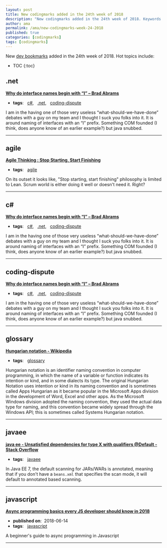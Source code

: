 ```yaml
---
layout: post
title: New codingmarks added in the 24th week of 2018
description: "New codingmarks added in the 24th week of 2018. Keywords: .net, agile, c#, coding-dispute, glossary, javaee and javascript"
author: ama
permalink: /ama/new-codingmarks-week-24-2018
published: true
categories: [codingmarks]
tags: [codingmarks]
---
```

New [dev bookmarks](https://www.bookmarks.dev) added in the 24th week of 2018. Hot topics include:

* TOC
{:toc} 

<!--more-->

## .net 

**[Why do interface names begin with “I” – Brad Abrams ](https://blogs.msdn.microsoft.com/brada/2004/02/03/why-do-interface-names-begin-with-i/)**

  * **tags**: &nbsp; [c#](https://www.codingmarks.org/search?q=[c#]), &nbsp; [.net](https://www.codingmarks.org/search?q=[.net]), &nbsp; [coding-dispute](https://www.codingmarks.org/search?q=[coding-dispute])

I am in the having one of those very useless “what-should-we-have-done” debates with a guy on my team and I thought I suck you folks into it.   It is around naming of interfaces with an “I” prefix.  Something COM founded (I think, does anyone know of an earlier example?) but java snubbed.

<hr>


## agile 

**[Agile Thinking : Stop Starting, Start Finishing](http://www.agilebuddha.com/agile/agile-thinking-stop-starting-start-finishing/)**

  * **tags**: &nbsp; [agile](https://www.codingmarks.org/search?q=[agile])

On its outset it looks like, "Stop starting, start finishing" philosophy is limited to Lean. Scrum world is either doing it well or doesn't need it. Right?

<hr>


## c# 

**[Why do interface names begin with “I” – Brad Abrams ](https://blogs.msdn.microsoft.com/brada/2004/02/03/why-do-interface-names-begin-with-i/)**

  * **tags**: &nbsp; [c#](https://www.codingmarks.org/search?q=[c#]), &nbsp; [.net](https://www.codingmarks.org/search?q=[.net]), &nbsp; [coding-dispute](https://www.codingmarks.org/search?q=[coding-dispute])

I am in the having one of those very useless “what-should-we-have-done” debates with a guy on my team and I thought I suck you folks into it.   It is around naming of interfaces with an “I” prefix.  Something COM founded (I think, does anyone know of an earlier example?) but java snubbed.

<hr>


## coding-dispute 

**[Why do interface names begin with “I” – Brad Abrams ](https://blogs.msdn.microsoft.com/brada/2004/02/03/why-do-interface-names-begin-with-i/)**

  * **tags**: &nbsp; [c#](https://www.codingmarks.org/search?q=[c#]), &nbsp; [.net](https://www.codingmarks.org/search?q=[.net]), &nbsp; [coding-dispute](https://www.codingmarks.org/search?q=[coding-dispute])

I am in the having one of those very useless “what-should-we-have-done” debates with a guy on my team and I thought I suck you folks into it.   It is around naming of interfaces with an “I” prefix.  Something COM founded (I think, does anyone know of an earlier example?) but java snubbed.

<hr>


## glossary 

**[Hungarian notation - Wikipedia](https://en.wikipedia.org/wiki/Hungarian_notation)**

  * **tags**: &nbsp; [glossary](https://www.codingmarks.org/search?q=[glossary])

Hungarian notation is an identifier naming convention in computer programming, in which the name of a variable or function indicates its intention or kind, and in some dialects its type. The original Hungarian Notation uses intention or kind in its naming convention and is sometimes called Apps Hungarian as it became popular in the Microsoft Apps division in the development of Word, Excel and other apps. As the Microsoft Windows division adopted the naming convention, they used the actual data type for naming, and this convention became widely spread through the Windows API; this is sometimes called Systems Hungarian notation.

<hr>


## javaee 

**[java ee - Unsatisfied dependencies for type X with qualifiers @Default - Stack Overflow](https://stackoverflow.com/questions/27706091/unsatisfied-dependencies-for-type-x-with-qualifiers-default?utm_medium=organic&utm_source=google_rich_qa&utm_campaign=google_rich_qa)**

  * **tags**: &nbsp; [javaee](https://www.codingmarks.org/search?q=[javaee])

In Java EE 7, the default scanning for JARs/WARs is annotated, meaning that if you don't have a `beans.xml` that specifies the scan mode, it will default to annotated based scanning.

<hr>


## javascript 

**[Async programming basics every JS developer should know in 2018](https://dev.to/siwalik/async-programming-basics-every-js-developer-should-know-in-2018-a9c)**

  * <i class="fa fa-calendar"></i> **published on**: &nbsp;2018-06-14
  * **tags**: &nbsp; [javascript](https://www.codingmarks.org/search?q=[javascript])

A beginner's guide to async programming in Javascript

<hr>


